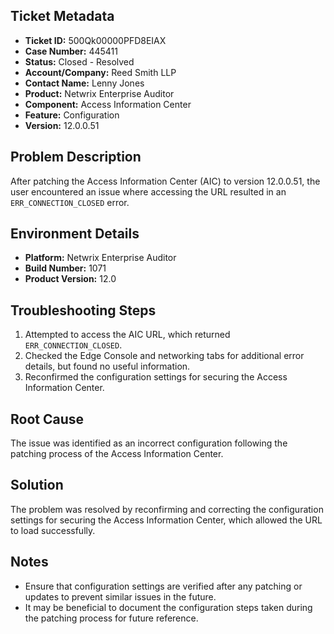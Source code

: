 ## Ticket Metadata
- **Ticket ID:** 500Qk00000PFD8EIAX
- **Case Number:** 445411
- **Status:** Closed - Resolved
- **Account/Company:** Reed Smith LLP
- **Contact Name:** Lenny Jones
- **Product:** Netwrix Enterprise Auditor
- **Component:** Access Information Center
- **Feature:** Configuration
- **Version:** 12.0.0.51

## Problem Description
After patching the Access Information Center (AIC) to version 12.0.0.51, the user encountered an issue where accessing the URL resulted in an `ERR_CONNECTION_CLOSED` error.

## Environment Details
- **Platform:** Netwrix Enterprise Auditor
- **Build Number:** 1071
- **Product Version:** 12.0

## Troubleshooting Steps
1. Attempted to access the AIC URL, which returned `ERR_CONNECTION_CLOSED`.
2. Checked the Edge Console and networking tabs for additional error details, but found no useful information.
3. Reconfirmed the configuration settings for securing the Access Information Center.

## Root Cause
The issue was identified as an incorrect configuration following the patching process of the Access Information Center.

## Solution
The problem was resolved by reconfirming and correcting the configuration settings for securing the Access Information Center, which allowed the URL to load successfully.

## Notes
- Ensure that configuration settings are verified after any patching or updates to prevent similar issues in the future.
- It may be beneficial to document the configuration steps taken during the patching process for future reference.